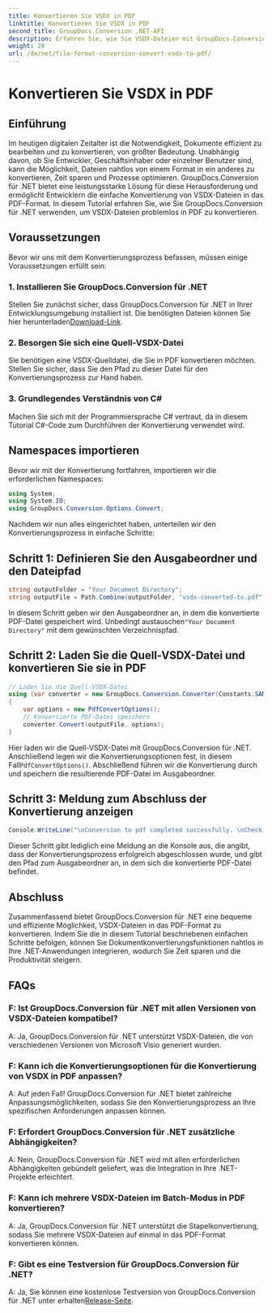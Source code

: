 ```yaml
---
title: Konvertieren Sie VSDX in PDF
linktitle: Konvertieren Sie VSDX in PDF
second_title: GroupDocs.Conversion .NET-API
description: Erfahren Sie, wie Sie VSDX-Dateien mit GroupDocs.Conversion für .NET mühelos in das PDF-Format konvertieren. Steigern Sie Ihre Produktivität.
weight: 28
url: /de/net/file-format-conversion-convert-vsdx-to-pdf/
---
```


# Konvertieren Sie VSDX in PDF

## Einführung
Im heutigen digitalen Zeitalter ist die Notwendigkeit, Dokumente effizient zu bearbeiten und zu konvertieren, von größter Bedeutung. Unabhängig davon, ob Sie Entwickler, Geschäftsinhaber oder einzelner Benutzer sind, kann die Möglichkeit, Dateien nahtlos von einem Format in ein anderes zu konvertieren, Zeit sparen und Prozesse optimieren. GroupDocs.Conversion für .NET bietet eine leistungsstarke Lösung für diese Herausforderung und ermöglicht Entwicklern die einfache Konvertierung von VSDX-Dateien in das PDF-Format. In diesem Tutorial erfahren Sie, wie Sie GroupDocs.Conversion für .NET verwenden, um VSDX-Dateien problemlos in PDF zu konvertieren.
## Voraussetzungen
Bevor wir uns mit dem Konvertierungsprozess befassen, müssen einige Voraussetzungen erfüllt sein:
### 1. Installieren Sie GroupDocs.Conversion für .NET
 Stellen Sie zunächst sicher, dass GroupDocs.Conversion für .NET in Ihrer Entwicklungsumgebung installiert ist. Die benötigten Dateien können Sie hier herunterladen[Download-Link](https://releases.groupdocs.com/conversion/net/).
### 2. Besorgen Sie sich eine Quell-VSDX-Datei
Sie benötigen eine VSDX-Quelldatei, die Sie in PDF konvertieren möchten. Stellen Sie sicher, dass Sie den Pfad zu dieser Datei für den Konvertierungsprozess zur Hand haben.
### 3. Grundlegendes Verständnis von C#
Machen Sie sich mit der Programmiersprache C# vertraut, da in diesem Tutorial C#-Code zum Durchführen der Konvertierung verwendet wird.

## Namespaces importieren
Bevor wir mit der Konvertierung fortfahren, importieren wir die erforderlichen Namespaces:
```csharp
using System;
using System.IO;
using GroupDocs.Conversion.Options.Convert;
```

Nachdem wir nun alles eingerichtet haben, unterteilen wir den Konvertierungsprozess in einfache Schritte:
## Schritt 1: Definieren Sie den Ausgabeordner und den Dateipfad
```csharp
string outputFolder = "Your Document Directory";
string outputFile = Path.Combine(outputFolder, "vsdx-converted-to.pdf");
```
 In diesem Schritt geben wir den Ausgabeordner an, in dem die konvertierte PDF-Datei gespeichert wird. Unbedingt austauschen`"Your Document Directory"` mit dem gewünschten Verzeichnispfad.
## Schritt 2: Laden Sie die Quell-VSDX-Datei und konvertieren Sie sie in PDF
```csharp
// Laden Sie die Quell-VSDX-Datei
using (var converter = new GroupDocs.Conversion.Converter(Constants.SAMPLE_VSDX))
{
    var options = new PdfConvertOptions();
    // Konvertierte PDF-Datei speichern
    converter.Convert(outputFile, options);
}
```
 Hier laden wir die Quell-VSDX-Datei mit GroupDocs.Conversion für .NET. Anschließend legen wir die Konvertierungsoptionen fest, in diesem Fall`PdfConvertOptions()`. Abschließend führen wir die Konvertierung durch und speichern die resultierende PDF-Datei im Ausgabeordner.
## Schritt 3: Meldung zum Abschluss der Konvertierung anzeigen
```csharp
Console.WriteLine("\nConversion to pdf completed successfully. \nCheck output in {0}", outputFolder);
```
Dieser Schritt gibt lediglich eine Meldung an die Konsole aus, die angibt, dass der Konvertierungsprozess erfolgreich abgeschlossen wurde, und gibt den Pfad zum Ausgabeordner an, in dem sich die konvertierte PDF-Datei befindet.

## Abschluss
Zusammenfassend bietet GroupDocs.Conversion für .NET eine bequeme und effiziente Möglichkeit, VSDX-Dateien in das PDF-Format zu konvertieren. Indem Sie die in diesem Tutorial beschriebenen einfachen Schritte befolgen, können Sie Dokumentkonvertierungsfunktionen nahtlos in Ihre .NET-Anwendungen integrieren, wodurch Sie Zeit sparen und die Produktivität steigern.
## FAQs
### F: Ist GroupDocs.Conversion für .NET mit allen Versionen von VSDX-Dateien kompatibel?
A: Ja, GroupDocs.Conversion für .NET unterstützt VSDX-Dateien, die von verschiedenen Versionen von Microsoft Visio generiert wurden.
### F: Kann ich die Konvertierungsoptionen für die Konvertierung von VSDX in PDF anpassen?
A: Auf jeden Fall! GroupDocs.Conversion für .NET bietet zahlreiche Anpassungsmöglichkeiten, sodass Sie den Konvertierungsprozess an Ihre spezifischen Anforderungen anpassen können.
### F: Erfordert GroupDocs.Conversion für .NET zusätzliche Abhängigkeiten?
A: Nein, GroupDocs.Conversion für .NET wird mit allen erforderlichen Abhängigkeiten gebündelt geliefert, was die Integration in Ihre .NET-Projekte erleichtert.
### F: Kann ich mehrere VSDX-Dateien im Batch-Modus in PDF konvertieren?
A: Ja, GroupDocs.Conversion für .NET unterstützt die Stapelkonvertierung, sodass Sie mehrere VSDX-Dateien auf einmal in das PDF-Format konvertieren können.
### F: Gibt es eine Testversion für GroupDocs.Conversion für .NET?
 A: Ja, Sie können eine kostenlose Testversion von GroupDocs.Conversion für .NET unter erhalten[Release-Seite](https://releases.groupdocs.com/).